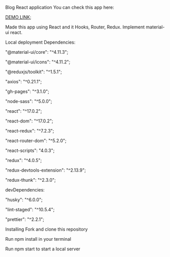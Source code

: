 Blog React application
You can check this app here:

[DEMO LINK](https://morozoleh.github.io/blog_react_application/#/);

Made this app using React and it Hooks, Router, Redux. Implement material-ui react.

Local deployment Dependencies:

"@material-ui/core": "^4.11.3";

"@material-ui/icons": "^4.11.2";

"@reduxjs/toolkit": "^1.5.1";

"axios": "^0.21.1";

"gh-pages": "^3.1.0";

"node-sass": "^5.0.0";

"react": "^17.0.2";

"react-dom": "^17.0.2";

"react-redux": "^7.2.3";

"react-router-dom": "^5.2.0";

"react-scripts": "4.0.3";

"redux": "^4.0.5";

"redux-devtools-extension": "^2.13.9";

"redux-thunk": "^2.3.0";

devDependencies:

"husky": "^6.0.0";

"lint-staged": "^10.5.4";

"prettier": "^2.2.1";

Installing Fork and clone this repository

Run npm install in your terminal

Run npm start to start a local server
